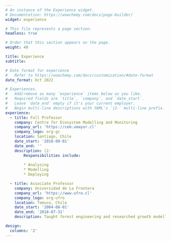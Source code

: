 ```yaml
---
# An instance of the Experience widget.
# Documentation: https://wowchemy.com/docs/page-builder/
widget: experience

# This file represents a page section.
headless: true

# Order that this section appears on the page.
weight: 40

title: Experience
subtitle: 

# Date format for experience
#   Refer to https://wowchemy.com/docs/customization/#date-format
date_format: Oct 2022

# Experiences.
#   Add/remove as many `experience` items below as you like.
#   Required fields are `title`, `company`, and `date_start`.
#   Leave `date_end` empty if it's your current employer.
#   Begin multi-line descriptions with YAML's `|2-` multi-line prefix.
experience:
  - title: Full Professor
    company: Centre for Ecosystem Modelling and Monitoring
    company_url: 'https://cem.umayor.cl'
    company_logo: org-gc
    location: Santiago, Chile
    date_start: '2018-08-01'
    date_end: ''
    description: |2-
        Responsibilities include:
        
        * Analysing
        * Modelling
        * Deploying

  - title: Associate Professor
    company: Universidad de La Frontera
    company_url: 'https://www.ufro.cl'
    company_logo: org-ufro
    location: Temuco, Chile
    date_start: '2004-08-01'
    date_end: '2018-07-31'
    description: Taught forest engineering and researched growth modelling.

design:
  columns: '2'
---
```

